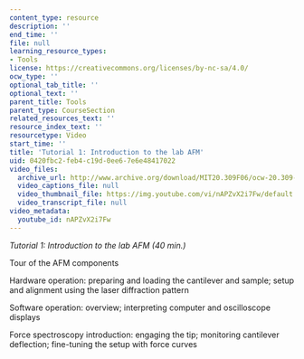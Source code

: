 ```yaml
---
content_type: resource
description: ''
end_time: ''
file: null
learning_resource_types:
- Tools
license: https://creativecommons.org/licenses/by-nc-sa/4.0/
ocw_type: ''
optional_tab_title: ''
optional_text: ''
parent_title: Tools
parent_type: CourseSection
related_resources_text: ''
resource_index_text: ''
resourcetype: Video
start_time: ''
title: 'Tutorial 1: Introduction to the lab AFM'
uid: 0420fbc2-feb4-c19d-0ee6-7e6e48417022
video_files:
  archive_url: http://www.archive.org/download/MIT20.309F06/ocw-20.309-2007-07-11-tutorial_300k.mp4
  video_captions_file: null
  video_thumbnail_file: https://img.youtube.com/vi/nAPZvX2i7Fw/default.jpg
  video_transcript_file: null
video_metadata:
  youtube_id: nAPZvX2i7Fw
---
```


_Tutorial 1: Introduction to the lab AFM (40 min.)_

Tour of the AFM components

Hardware operation: preparing and loading the cantilever and sample; setup and alignment using the laser diffraction pattern

Software operation: overview; interpreting computer and oscilloscope displays

Force spectroscopy introduction: engaging the tip; monitoring cantilever deflection; fine-tuning the setup with force curves


